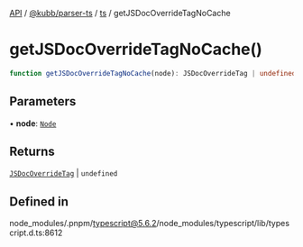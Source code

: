 [API](../../../../../packages.md) / [@kubb/parser-ts](../../../index.md) / [ts](../index.md) / getJSDocOverrideTagNoCache

# getJSDocOverrideTagNoCache()

```ts
function getJSDocOverrideTagNoCache(node): JSDocOverrideTag | undefined
```

## Parameters

• **node**: [`Node`](../interfaces/Node.md)

## Returns

[`JSDocOverrideTag`](../interfaces/JSDocOverrideTag.md) \| `undefined`

## Defined in

node\_modules/.pnpm/typescript@5.6.2/node\_modules/typescript/lib/typescript.d.ts:8612
